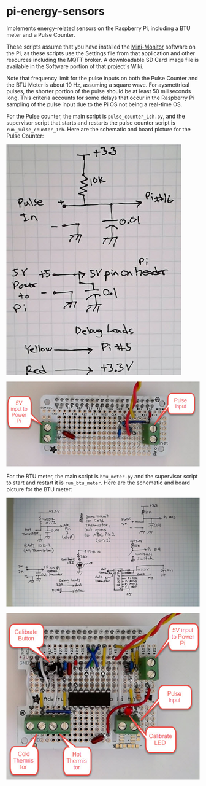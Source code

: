# pi-energy-sensors
Implements energy-related sensors on the Raspberry Pi, including a BTU meter and a Pulse Counter.

These scripts assume that you have installed the [Mini-Monitor](https://github.com/alanmitchell/mini-monitor) software on the
Pi, as these scripts use the Settings file from that application and other resources including
the MQTT broker.  A downloadable SD Card image file is available in the Software portion of that
project's Wiki.

Note that frequency limit for the pulse inputs on both the Pulse Counter and the BTU Meter is
about 10 Hz, assuming a square wave.  For aysmettrical pulses, the shorter portion of 
the pulse should be at least 50 millseconds long. This criteria accounts for some delays that 
occur in the Raspberry Pi sampling of the pulse input due to the Pi OS not being a real-time OS.

For the Pulse counter, the main script is `pulse_counter_1ch.py`, and the supervisor script that
starts and restarts the pulse counter script is `run_pulse_counter_1ch`.
Here are the schematic and board picture for the Pulse Counter:

![Pulse Counter Schematic](docs/images/schematic_pulse_counter.jpg)

![Pulse Counter Board Picture](docs/images/board_pulse_counter.jpg)

For the BTU meter, the main script is `btu_meter.py` and the supervisor script to start
and restart it is `run_btu_meter`.  Here are the schematic and board picture for the BTU meter:

![BTU Meter Schematic](docs/images/schematic_btu_meter.jpg)

![BTU Meter Board Picture](docs/images/board_btu_meter.jpg)
